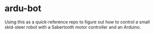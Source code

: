 # ardu-bot
Using this as a quick-reference repo to figure out how to control a small skid-steer robot with a Sabertooth motor controller and an Arduino.
